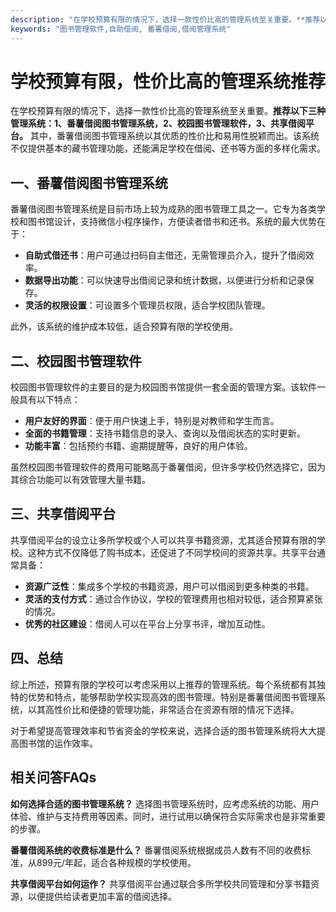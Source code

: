 ```yaml
---
description: "在学校预算有限的情况下，选择一款性价比高的管理系统至关重要。**推荐以下三种管理系统：1、番薯借阅图书管理系统，2、校园图书管理软件，3、共享借阅平台。** 其中，番薯借阅图书管理系统以其优质的性价比和易用性脱颖而出。该系统不仅提供基本的藏书管理功能，还能满足学校在借阅、还书等方面的多样化需求。"
keywords: "图书管理软件,自助借阅, 番薯借阅,借阅管理系统"
---
```

# 学校预算有限，性价比高的管理系统推荐

在学校预算有限的情况下，选择一款性价比高的管理系统至关重要。**推荐以下三种管理系统：1、番薯借阅图书管理系统，2、校园图书管理软件，3、共享借阅平台。** 其中，番薯借阅图书管理系统以其优质的性价比和易用性脱颖而出。该系统不仅提供基本的藏书管理功能，还能满足学校在借阅、还书等方面的多样化需求。

## 一、番薯借阅图书管理系统

番薯借阅图书管理系统是目前市场上较为成熟的图书管理工具之一。它专为各类学校和图书馆设计，支持微信小程序操作，方便读者借书和还书。系统的最大优势在于：

- **自助式借还书**：用户可通过扫码自主借还，无需管理员介入，提升了借阅效率。
- **数据导出功能**：可以快速导出借阅记录和统计数据，以便进行分析和记录保存。
- **灵活的权限设置**：可设置多个管理员权限，适合学校团队管理。
  
此外，该系统的维护成本较低，适合预算有限的学校使用。

## 二、校园图书管理软件

校园图书管理软件的主要目的是为校园图书馆提供一套全面的管理方案。该软件一般具有以下特点：

- **用户友好的界面**：便于用户快速上手，特别是对教师和学生而言。
- **全面的书籍管理**：支持书籍信息的录入、查询以及借阅状态的实时更新。
- **功能丰富**：包括预约书籍、逾期提醒等，良好的用户体验。

虽然校园图书管理软件的费用可能略高于番薯借阅，但许多学校仍然选择它，因为其综合功能可以有效管理大量书籍。

## 三、共享借阅平台

共享借阅平台的设立让多所学校或个人可以共享书籍资源，尤其适合预算有限的学校。这种方式不仅降低了购书成本，还促进了不同学校间的资源共享。共享平台通常具备：

- **资源广泛性**：集成多个学校的书籍资源，用户可以借阅到更多种类的书籍。
- **灵活的支付方式**：通过合作协议，学校的管理费用也相对较低，适合预算紧张的情况。
- **优秀的社区建设**：借阅人可以在平台上分享书评，增加互动性。

## 四、总结

综上所述，预算有限的学校可以考虑采用以上推荐的管理系统。每个系统都有其独特的优势和特点，能够帮助学校实现高效的图书管理。特别是番薯借阅图书管理系统，以其高性价比和便捷的管理功能，非常适合在资源有限的情况下选择。

对于希望提高管理效率和节省资金的学校来说，选择合适的图书管理系统将大大提高图书馆的运作效率。

## 相关问答FAQs

**如何选择合适的图书管理系统？** 
选择图书管理系统时，应考虑系统的功能、用户体验、维护与支持费用等因素。同时，进行试用以确保符合实际需求也是非常重要的步骤。

**番薯借阅系统的收费标准是什么？**
番薯借阅系统根据成员人数有不同的收费标准，从899元/年起，适合各种规模的学校使用。

**共享借阅平台如何运作？**
共享借阅平台通过联合多所学校共同管理和分享书籍资源，以便提供给读者更加丰富的借阅选择。
